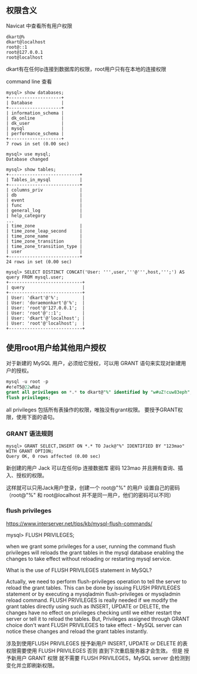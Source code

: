 ## 权限含义
Navicat 中查看所有用户权限
```
dkart@%
dkart@localhost
root@::1
root@127.0.0.1
root@localhost
```
dkart有在任何ip连接到数据库的权限，root用户只有在本地的连接权限

command line 查看
```
mysql> show databases;
+--------------------+
| Database           |
+--------------------+
| information_schema |
| dk_online          |
| dk_user            |
| mysql              |
| performance_schema |
+--------------------+
7 rows in set (0.00 sec)

mysql> use mysql;
Database changed

mysql> show tables;
+---------------------------+
| Tables_in_mysql           |
+---------------------------+
| columns_priv              |
| db                        |
| event                     |
| func                      |
| general_log               |
| help_category             |
...
| time_zone                 |
| time_zone_leap_second     |
| time_zone_name            |
| time_zone_transition      |
| time_zone_transition_type |
| user                      |
+---------------------------+
24 rows in set (0.00 sec)

mysql> SELECT DISTINCT CONCAT('User: ''',user,'''@''',host,''';') AS query FROM mysql.user; 
+----------------------------+
| query                      |
+----------------------------+
| User: 'dkart'@'%';         |
| User: 'doraemonkart'@'%';  |
| User: 'root'@'127.0.0.1';  |
| User: 'root'@'::1';        |
| User: 'dkart'@'localhost'; |
| User: 'root'@'localhost';  |
+----------------------------+
```

## 使用root用户给其他用户授权
对于新建的 MySQL 用户，必须给它授权，可以用 GRANT 语句来实现对新建用户的授权。

```sql
mysql -u root -p
#e!eT5@22wRaz
grant all privileges on *.* to dkart@"%" identified by "w#uZ!cuw83eph";
flush privileges;
```
all privileges 包括所有表操作的权限，唯独没有grant权限。 要授予GRANT权限，使用下面的语句。

### GRANT 语法规则
```
mysql> GRANT SELECT,INSERT ON *.* TO Jack@"%" IDENTIFIED BY "123mao" WITH GRANT OPTION;
Query OK, 0 rows affected (0.00 sec)
```
新创建的用户 Jack 可以在任何ip 连接数据库 密码 123mao 并且拥有查询、插入、授权的权限。

这样就可以只用Jack用户登录，创建一个 root@"%" 的用户 设置自己的密码（root@"%" 和 root@localhost 并不是同一用户，他们的密码可以不同）


### flush privileges
https://www.interserver.net/tips/kb/mysql-flush-commands/

mysql> FLUSH PRIVILEGES;

when we grant some privileges for a user, running the command flush privileges will reloads the grant tables in the mysql database 
enabling the changes to take effect without reloading or restarting mysql service.

What is the use of FLUSH PRIVILEGES statement in MySQL?

Actually, we need to perform flush-privileges operation to tell the server to reload the grant tables. 
This can be done by issuing FLUSH PRIVILEGES statement or by executing a mysqladmin flush-privileges or mysqladmin reload command. 
FLUSH PRIVILEGES is really needed if we modify the grant tables directly using such as INSERT, UPDATE or DELETE, 
the changes have no effect on privileges checking until we either restart the server or tell it to reload the tables.
But, Privileges assigned through GRANT choice don't want FLUSH PRIVILEGES to take effect - 
MySQL server can notice these changes and reload the grant tables instantly.

涉及到使用FLUSH PRIVILEGES 授予新用户 INSERT, UPDATE or DELETE 的表权限需要使用 FLUSH PRIVILEGES
否则 直到下次重启服务器才会生效。
但是 授予新用户 GRANT 权限 就不需要 FLUSH PRIVILEGES，MySQL server 会检测到变化并立即刷新权限。

